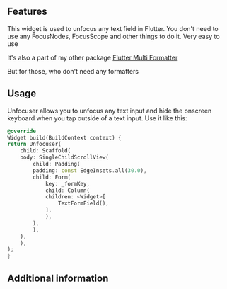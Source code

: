 ## Features
This widget is used to unfocus any text field in Flutter. You don't need
to use any FocusNodes, FocusScope and other things to do it. 
Very easy to use

It's also a part of my other package 
<a href="https://pub.dev/packages/flutter_multi_formatter">Flutter Multi Formatter</a>

But for those, who don't need any formatters

## Usage

Unfocuser allows you to unfocus any text input and hide the onscreen keyboard 
when you tap outside of a text input. Use it like this:

```dart 
@override
Widget build(BuildContext context) {
return Unfocuser(
    child: Scaffold(
    body: SingleChildScrollView(
        child: Padding(
        padding: const EdgeInsets.all(30.0),
        child: Form(
            key: _formKey,
            child: Column(
            children: <Widget>[
                TextFormField(),
            ],
            ),
        ),
        ),
    ),
    ),
);
}
```



## Additional information


